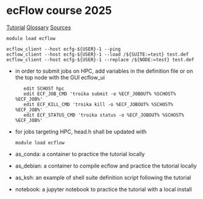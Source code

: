 # ecFlow course 2025

[Tutorial](https://ecflow.readthedocs.io/en/latest/tutorial/tutorial.html)
[Glossary](https://ecflow.readthedocs.io/en/latest/glossary.html)
[Sources](https://github.com/ecmwf/ecflow)

```# HPC
module load ecflow

ecflow_client --host ecfg-${USER}-1 --ping
ecflow_client --host ecfg-${USER}-1 --load /${SUITE:=test} test.def
ecflow_client --host ecfg-${USER}-1 --replace /${NODE:=test} test.def
```

- in order to submit jobs on HPC, add variables in the definition file
  or on the top node with the GUI ecflow_ui

  ```
     edit SCHOST hpc
     edit ECF_JOB_CMD 'troika submit -o %ECF_JOBOUT% %SCHOST% %ECF_JOB%'
     edit ECF_KILL_CMD 'troika kill -o %ECF_JOBOUT% %SCHOST% %ECF_JOB%'
     edit ECF_STATUS_CMD 'troika status -o %ECF_JOBOUT% %SCHOST% %ECF_JOB%'
  ```

- for jobs targeting HPC, head.h shall be updated with

  ``` module load ecflow ```

- as_conda: a container to practice the tutorial locally
- as_debian: a container to compile ecflow and practice the tutorial locally
- as_ksh: an example of shell suite definition script following the tutorial
- notebook: a jupyter notebook to practice the tutorial with a local install
